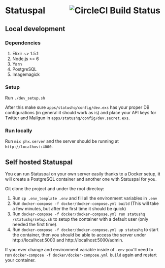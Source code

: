 <h1>
  Statuspal
  <a href="https://circleci.com/gh/messutied/statuspal">
    <img src="https://circleci.com/gh/messutied/statuspal.svg?style=svg&circle-token=be2ef35b5c8c04eccfab6ed9dea500b82eb41abf" alt="CircleCI Build Status" align="right" />
  </a>
</h1>

## Local development

### Dependencies

1. Elixir ~> 1.5.1
2. Node.js >= 6
3. Yarn
4. PostgreSQL
5. Imagemagick

### Setup

Run `./dev_setup.sh`

After this make sure `apps/statushq/config/dev.exs` has your proper DB configurations
(in general it should work as is) and place your API keys for Twitter and Mailgun in
`apps/statushq/config/dev.secret.exs`.

### Run locally

Run `mix phx.server` and the server should be running at `http://localhost:4000`.

## Self hosted Statuspal

You can run Statuspal on your own server easily thanks to a Docker setup, it will create a PostgreSQL container and another one with Statuspal for you.

Git clone the project and under the root directoy:

1. Run `cp .env_template .env` and fill all the environment variables in `.env`
2. Run `docker-compose -f docker/docker-compose.yml build` (This will take a few
  minutes, but after the first time it should be quick)
3. Run `docker-compose -f docker/docker-compose.yml run statushq /statushq/setup.sh`
to setup the container with a default user (only needed the first time).
4. Run `docker-compose -f docker/docker-compose.yml up statushq` to start the
container, then you should be able to access the server under http://localhost:5000
  and http://localhost:5000/admin.

If you ever change and environment variable inside of `.env` you'll need to run
`docker-compose -f docker/docker-compose.yml build` again and restart your container.
